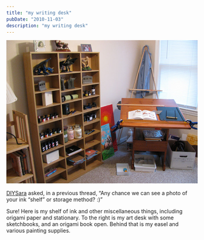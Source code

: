 ```yaml
---
title: "my writing desk"
pubDate: "2010-11-03"
description: "my writing desk"
---
```


![](desk.jpg)

[DIYSara](http://diysara.tumblr.com/) asked, in a previous thread, “Any chance we can see a photo of your ink “shelf” or storage method? :)”

Sure! Here is my shelf of ink and other miscellaneous things, including origami paper and stationary. To the right is my art desk with some sketchbooks, and an origami book open. Behind that is my easel and various painting supplies.
